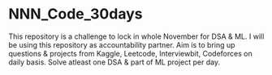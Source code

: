 # NNN_Code_30days
This repository is a challenge to lock in whole November for DSA &amp; ML. I will be using this repository as accountability partner. Aim is to bring up questions &amp; projects from Kaggle, Leetcode, Interviewbit, Codeforces on daily basis. Solve atleast one DSA &amp; part of ML project per day.
